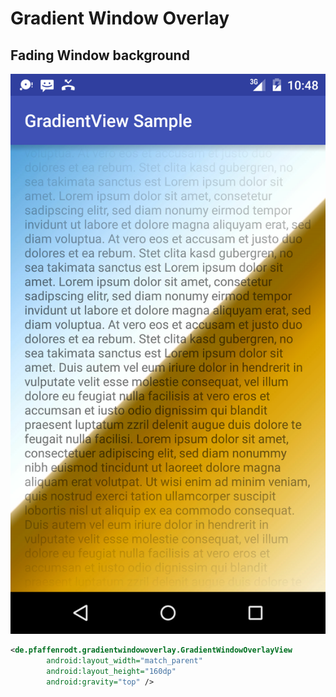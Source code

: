 # Gradient Window Overlay
## Fading Window background

![sample](/sample.png)

````xml
<de.pfaffenrodt.gradientwindowoverlay.GradientWindowOverlayView
        android:layout_width="match_parent"
        android:layout_height="160dp"
        android:gravity="top" />
````